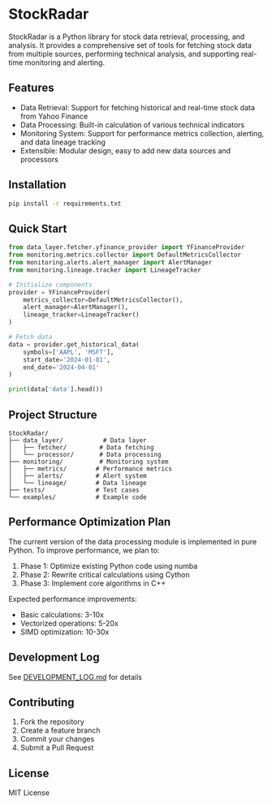 # StockRadar

StockRadar is a Python library for stock data retrieval, processing, and analysis. It provides a comprehensive set of tools for fetching stock data from multiple sources, performing technical analysis, and supporting real-time monitoring and alerting.

## Features

- Data Retrieval: Support for fetching historical and real-time stock data from Yahoo Finance
- Data Processing: Built-in calculation of various technical indicators
- Monitoring System: Support for performance metrics collection, alerting, and data lineage tracking
- Extensible: Modular design, easy to add new data sources and processors

## Installation

```bash
pip install -r requirements.txt
```

## Quick Start

```python
from data_layer.fetcher.yfinance_provider import YFinanceProvider
from monitoring.metrics.collector import DefaultMetricsCollector
from monitoring.alerts.alert_manager import AlertManager
from monitoring.lineage.tracker import LineageTracker

# Initialize components
provider = YFinanceProvider(
    metrics_collector=DefaultMetricsCollector(),
    alert_manager=AlertManager(),
    lineage_tracker=LineageTracker()
)

# Fetch data
data = provider.get_historical_data(
    symbols=['AAPL', 'MSFT'],
    start_date='2024-01-01',
    end_date='2024-04-01'
)

print(data['data'].head())
```

## Project Structure

```
StockRadar/
├── data_layer/           # Data layer
│   ├── fetcher/         # Data fetching
│   └── processor/       # Data processing
├── monitoring/          # Monitoring system
│   ├── metrics/        # Performance metrics
│   ├── alerts/         # Alert system
│   └── lineage/        # Data lineage
├── tests/              # Test cases
└── examples/           # Example code
```

## Performance Optimization Plan

The current version of the data processing module is implemented in pure Python. To improve performance, we plan to:

1. Phase 1: Optimize existing Python code using numba
2. Phase 2: Rewrite critical calculations using Cython
3. Phase 3: Implement core algorithms in C++

Expected performance improvements:
- Basic calculations: 3-10x
- Vectorized operations: 5-20x
- SIMD optimization: 10-30x

## Development Log

See [DEVELOPMENT_LOG.md](DEVELOPMENT_LOG.md) for details

## Contributing

1. Fork the repository
2. Create a feature branch
3. Commit your changes
4. Submit a Pull Request

## License

MIT License 